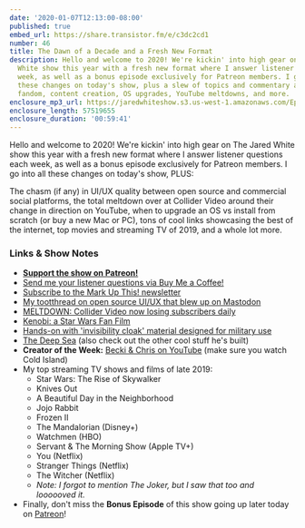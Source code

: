 ```yaml
---
date: '2020-01-07T12:13:00-08:00'
published: true
embed_url: https://share.transistor.fm/e/c3dc2cd1
number: 46
title: The Dawn of a Decade and a Fresh New Format
description: Hello and welcome to 2020! We're kickin' into high gear on The Jared
  White show this year with a fresh new format where I answer listener questions each
  week, as well as a bonus episode exclusively for Patreon members. I go into all
  these changes on today's show, plus a slew of topics and commentary around geek
  fandom, content creation, OS upgrades, YouTube meltdowns, and more.
enclosure_mp3_url: https://jaredwhiteshow.s3.us-west-1.amazonaws.com/Episode%2046%20-%20The%20Dawn%20of%20a%20Decade%20and%20a%20Fresh%20New%20Format.mp3
enclosure_length: 57519655
enclosure_duration: '00:59:41'
---
```


Hello and welcome to 2020! We're kickin' into high gear on The Jared White show this year with a fresh new format where I answer listener questions each week, as well as a bonus episode exclusively for Patreon members. I go into all these changes on today's show, PLUS:

The chasm (if any) in UI/UX quality between open source and commercial social platforms, the total meltdown over at Collider Video around their change in direction on YouTube, when to upgrade an OS vs install from scratch (or buy a new Mac or PC), tons of cool links showcasing the best of the internet, top movies and streaming TV of 2019, and a whole lot more.

### Links & Show Notes

* <a href="https://www.patreon.com/essentiallifejared" rel="payment"><strong>Support the show on Patreon!</strong></a>
* [Send me your listener questions via Buy Me a Coffee!](https://www.buymeacoffee.com/jaredwhite)
* [Subscribe to the Mark Up This! newsletter](https://jaredwhite.com/newsletters/)
* [My tootthread on open source UI/UX that blew up on Mastodon](https://openweb.social/web/statuses/103336816053886697)
* [MELTDOWN: Collider Video now losing subscribers daily](https://socialblade.com/youtube/user/collidervideos/monthly)
* [Kenobi: a Star Wars Fan Film](https://www.youtube.com/watch?v=3uDwjIBR9s4&feature=share)
* [Hands-on with 'invisibility cloak' material designed for military use](https://www.cnet.com/videos/hands-on-with-invisibility-cloak-material-designed-for-military-use/)
* [The Deep Sea](https://neal.fun/deep-sea/) (also check out the other cool stuff he's built)
* **Creator of the Week:** [Becki & Chris on YouTube](https://www.youtube.com/channel/UCIXKkzlHjD1rUPOLRfJZvrg) (make sure you watch Cold Island)
* My top streaming TV shows and films of late 2019:
	* Star Wars: The Rise of Skywalker
	* Knives Out
	* A Beautiful Day in the Neighborhood
	* Jojo Rabbit
	* Frozen II
	* The Mandalorian (Disney+)
	* Watchmen (HBO)
	* Servant & The Morning Show (Apple TV+)
	* You (Netflix)
	* Stranger Things (Netflix)
	* The Witcher (Netflix)
	* *Note: I forgot to mention The Joker, but I saw that too and loooooved it.*
* Finally, don't miss the **Bonus Episode** of this show going up later today on [Patreon](https://www.patreon.com/essentiallifejared)!